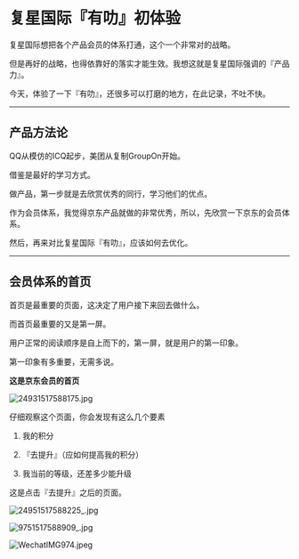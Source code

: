 # 复星国际『有叻』初体验
复星国际想把各个产品会员的体系打通，这个一个非常对的战略。

但是再好的战略，也得依靠好的落实才能生效。我想这就是复星国际强调的『产品力』。

今天，体验了一下『有叻』，还很多可以打磨的地方，在此记录，不吐不快。

---

## 产品方法论

QQ从模仿的ICQ起步，美团从复制GroupOn开始。

借鉴是最好的学习方式。

做产品，第一步就是去欣赏优秀的同行，学习他们的优点。

作为会员体系，我觉得京东产品就做的非常优秀，所以，先欣赏一下京东的会员体系。

然后，再来对比复星国际『有叻』，应该如何去优化。

---

## 会员体系的首页

首页是最重要的页面，这决定了用户接下来回去做什么。

而首页最重要的又是第一屏。

用户正常的阅读顺序是自上而下的，第一屏，就是用户的第一印象。

第一印象有多重要，无需多说。

**这是京东会员的首页**

![24931517588175.jpg](/-/S/jpg/0T78eEwIjLK4No8W_3CxLyDkDpdbIZoa0qkeNA.jpg)

仔细观察这个页面，你会发现有这么几个要素

1.  我的积分  
    
2.  『去提升』（应如何提高我的积分）
3.  我当前的等级，还差多少能升级

  

这是点击『去提升』之后的页面。

![24951517588225_.jpg](/-/S/jpg/HDi7kntjYYWaswOl_F5QwShkAs-q8TioNHKUqQ.jpg)

  

  

![9751517588909_.jpg](/-/S/jpg/lL6oHYIWJfZhspESgf1L7m-dcEPcc91DdaUahA.jpg)

![WechatIMG974.jpeg](/-/S/jpeg/Kry6R0SviibTVhy8-G5Nqc2z8u7bVgRur_BSxA.jpeg)